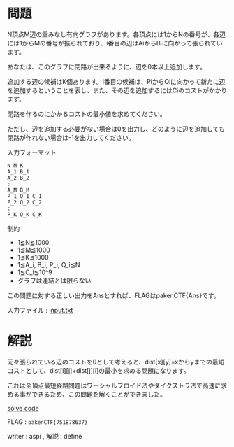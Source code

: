 # 問題

N頂点M辺の重みなし有向グラフがあります。各頂点には1からNの番号が、各辺には1からMの番号が振られており、i番目の辺はAiからBiに向かって張られています。

あなたは、このグラフに閉路が出来るように、辺を0本以上追加します。

追加する辺の候補はK個あります。i番目の候補は、PiからQiに向かって新たに辺を追加するということを表し、また、その辺を追加するにはCiのコストがかかります。

閉路を作るのにかかるコストの最小値を求めてください。

ただし、辺を追加する必要がない場合は0を出力し、どのように辺を追加しても閉路が作れない場合は-1を出力してください。

入力フォーマット

```
N M K
A_1 B_1
A_2 B_2
:
A_M B_M
P_1 Q_1 C_1
P_2 Q_2 C_2
:
P_K Q_K C_K
```

制約

- 1≦N≦1000
- 1≦M≦1000
- 1≦K≦1000
- 1≦A_i, B_i, P_i, Q_i≦N
- 1≦C_i≦10^9
- グラフは連結とは限らない


この問題に対する正しい出力をAnsとすれば、FLAGはpakenCTF{Ans}です。

入力ファイル : [input.txt](./input.txt)

# 解説

元々張られている辺のコストを0として考えると、dist[x][y]=xからyまでの最短コストとして、dist[i][j]+dist[j][i]の最小を求める問題になります。

これは全頂点最短経路問題はワーシャルフロイド法やダイクストラ法で高速に求める事ができるため、この問題を解くことができました。

[solve code](./solve.cpp)

FLAG : ```pakenCTF{751878637}```

writer : aspi , 解説 : define